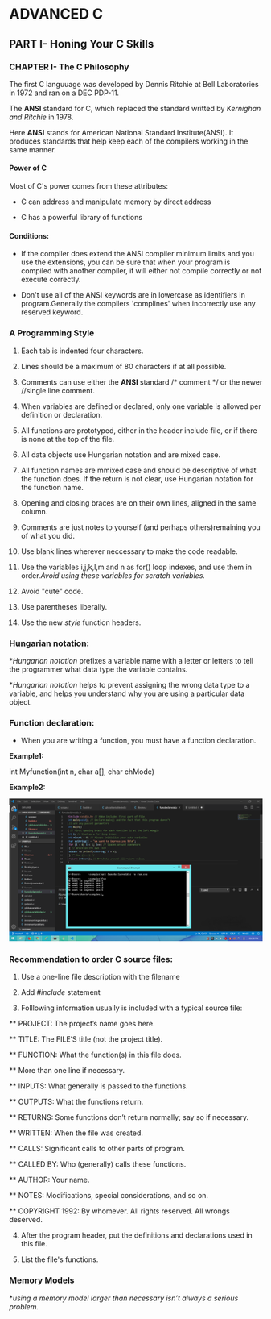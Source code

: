 # ADVANCED C

## PART I- Honing Your C Skills

### CHAPTER I- The C Philosophy

The first C languuage was developed by Dennis Ritchie at Bell Laboratories in 1972 and ran on a DEC PDP-11.

The __ANSI__ standard for C, which replaced the standard writted by _Kernighan and Ritchie_ in 1978.

Here __ANSI__ stands for American National Standard Institute(ANSI). It produces standards that help keep each of the compilers working in the same manner.

#### Power of C

Most of C's power comes from these attributes:

* C can address and manipulate memory by direct address

* C has a powerful library of functions
  
#### Conditions:

* If the compiler does extend the ANSI compiler minimum limits and you use the extensions, you can be sure that when your program is compiled with another compiler, it will either not compile correctly or not execute correctly.
  
* Don't use all of the ANSI keywords are in lowercase as identifiers in program.Generally the compilers 'complines' when incorrectly use any reserved keyword.
  
### A Programming Style

1. Each tab is indented four characters.

2. Lines should be a maximum of 80 characters if at all possible.
   
3. Comments can use either the __ANSI__ standard /* comment */ or the newer //single line comment.

4. When variables are defined or declared, only one variable is allowed per definition or declaration.
   
5. All functions are prototyped, either in the header include file, or if there is none at the top of the file.
   
6. All data objects use Hungarian notation and are mixed case.
   
7.  All function names are mmixed case and should be descriptive of what the function does. If the return is not clear, use Hungarian notation for the function name.
   
8.  Opening and closing braces are on their own lines, aligned in the same column.
   
9.  Comments are just notes to yourself (and perhaps others)remaining you of what you did. 

10. Use blank lines wherever neccessary to make the code readable.
    
11. Use the variables i,j,k,l,m and n as for() loop indexes, and use them in order._Avoid using these variables for scratch variables._
    
12. Avoid "cute" code.
    
13. Use parentheses liberally.
    
14. Use the new _style_ function headers.
    
### Hungarian notation:

*_Hungarian notation_ prefixes a variable name with a letter or letters to tell the programmer what data type the variable contains.

*_Hungarian notation_ helps to prevent assigning the wrong data type to a variable, and helps you understand why you are using a particular data object.

### Function declaration:

* When you are writing a function, you must have a function declaration.

__Example1:__

int Myfunction(int n, char a[], char chMode)

__Example2:__

![Function Declaration Example Program](images/../Ex1.Chapter1.png)

### Recommendation to order C source files:

1. Use a one-line file description with the filename
   
2. Add _#include_ statement
   
3. Folllowing information usually is included with a typical source file:

** PROJECT: The project’s name goes here.

** TITLE: The FILE’S title (not the project title).

** FUNCTION: What the function(s) in this file does.

** More than one line if necessary.

** INPUTS: What generally is passed to the functions.

** OUTPUTS: What the functions return.

** RETURNS: Some functions don’t return normally; say so if necessary.

** WRITTEN: When the file was created.

** CALLS: Significant calls to other parts of program.

** CALLED BY: Who (generally) calls these functions.

** AUTHOR: Your name.

** NOTES: Modifications, special considerations, and so on.

** COPYRIGHT 1992: By whomever. All rights reserved. All wrongs deserved.

4. After the program header, put the definitions and declarations used in this file.
   
5. List the file's functions.
   
### Memory Models

*_using a memory model larger than necessary isn’t always a serious problem._